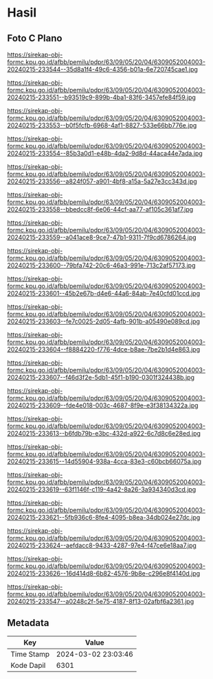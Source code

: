 # Hasil

## Foto C Plano

https://sirekap-obj-formc.kpu.go.id/afbb/pemilu/pdpr/63/09/05/20/04/6309052004003-20240215-233544--35d8a1f4-49c6-4356-b01a-6e720745cae1.jpg

https://sirekap-obj-formc.kpu.go.id/afbb/pemilu/pdpr/63/09/05/20/04/6309052004003-20240215-233551--b93519c9-899b-4ba1-83f6-3457efe84f59.jpg

https://sirekap-obj-formc.kpu.go.id/afbb/pemilu/pdpr/63/09/05/20/04/6309052004003-20240215-233553--b0f5fcfb-6968-4af1-8827-533e66bb776e.jpg

https://sirekap-obj-formc.kpu.go.id/afbb/pemilu/pdpr/63/09/05/20/04/6309052004003-20240215-233554--85b3a0d1-e48b-4da2-9d8d-44aca44e7ada.jpg

https://sirekap-obj-formc.kpu.go.id/afbb/pemilu/pdpr/63/09/05/20/04/6309052004003-20240215-233556--a824f057-a901-4bf8-a15a-5a27e3cc343d.jpg

https://sirekap-obj-formc.kpu.go.id/afbb/pemilu/pdpr/63/09/05/20/04/6309052004003-20240215-233558--bbedcc8f-6e06-44cf-aa77-af105c361af7.jpg

https://sirekap-obj-formc.kpu.go.id/afbb/pemilu/pdpr/63/09/05/20/04/6309052004003-20240215-233559--a041ace8-9ce7-47b1-9311-7f9cd6786264.jpg

https://sirekap-obj-formc.kpu.go.id/afbb/pemilu/pdpr/63/09/05/20/04/6309052004003-20240215-233600--79bfa742-20c6-46a3-991e-713c2af57173.jpg

https://sirekap-obj-formc.kpu.go.id/afbb/pemilu/pdpr/63/09/05/20/04/6309052004003-20240215-233601--45b2e67b-d4e6-44a6-84ab-7e40cfd01ccd.jpg

https://sirekap-obj-formc.kpu.go.id/afbb/pemilu/pdpr/63/09/05/20/04/6309052004003-20240215-233603--fe7c0025-2d05-4afb-901b-a05490e089cd.jpg

https://sirekap-obj-formc.kpu.go.id/afbb/pemilu/pdpr/63/09/05/20/04/6309052004003-20240215-233604--f8884220-f776-4dce-b8ae-7be2b1d4e863.jpg

https://sirekap-obj-formc.kpu.go.id/afbb/pemilu/pdpr/63/09/05/20/04/6309052004003-20240215-233607--f46d3f2e-5db1-45f1-b190-0301f324438b.jpg

https://sirekap-obj-formc.kpu.go.id/afbb/pemilu/pdpr/63/09/05/20/04/6309052004003-20240215-233609--fde4e018-003c-4687-8f9e-e3f38134322a.jpg

https://sirekap-obj-formc.kpu.go.id/afbb/pemilu/pdpr/63/09/05/20/04/6309052004003-20240215-233613--b6fdb79b-e3bc-432d-a922-6c7d8c6e28ed.jpg

https://sirekap-obj-formc.kpu.go.id/afbb/pemilu/pdpr/63/09/05/20/04/6309052004003-20240215-233615--14d55904-938a-4cca-83e3-c60bcb66075a.jpg

https://sirekap-obj-formc.kpu.go.id/afbb/pemilu/pdpr/63/09/05/20/04/6309052004003-20240215-233619--63f1146f-c119-4a42-8a26-3a934340d3cd.jpg

https://sirekap-obj-formc.kpu.go.id/afbb/pemilu/pdpr/63/09/05/20/04/6309052004003-20240215-233621--5fb936c6-8fe4-4095-b8ea-34db024e27dc.jpg

https://sirekap-obj-formc.kpu.go.id/afbb/pemilu/pdpr/63/09/05/20/04/6309052004003-20240215-233624--aefdacc8-9433-4287-97e4-f47ce6e18aa7.jpg

https://sirekap-obj-formc.kpu.go.id/afbb/pemilu/pdpr/63/09/05/20/04/6309052004003-20240215-233626--16d414d8-6b82-4576-9b8e-c296e8f4140d.jpg

https://sirekap-obj-formc.kpu.go.id/afbb/pemilu/pdpr/63/09/05/20/04/6309052004003-20240215-233547--a0248c2f-5e75-4187-8f13-02afbf6a2361.jpg


## Metadata

| Key        | Value               |
| ---------- | ------------------- |
| Time Stamp | 2024-03-02 23:03:46 |
| Kode Dapil | 6301                |



